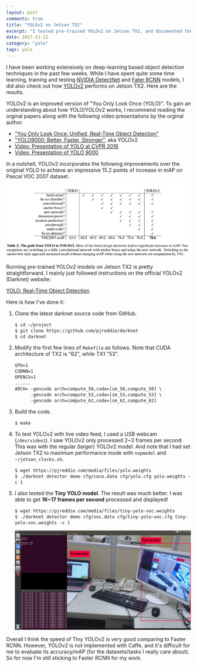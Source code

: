 ```yaml
---
layout: post
comments: true
title: "YOLOv2 on Jetson TX2"
excerpt: "I tested pre-trained YOLOv2 on Jetson TX2, and documented the result in the post."
date: 2017-11-12
category: "yolo"
tags: yolo
---
```


I have been working extensively on deep-learning based object detection techniques in the past few weeks. While I have spent quite some time learning, training and testing [NVIDIA DetectNet](https://devblogs.nvidia.com/parallelforall/detectnet-deep-neural-network-object-detection-digits/) and [Fater RCNN](https://github.com/rbgirshick/py-faster-rcnn) models, I did also check out how [YOLOv2](https://pjreddie.com/darknet/yolo/) performs on Jetson TX2. Here are the results.

YOLOv2 is an improved version of "You Only Look Once (YOLO)". To gain an understanding about how YOLO/YOLOv2 works, I recommend reading the orginal papers along with the following video presentations by the orginal author.

* ["You Only Look Once: Unified, Real-Time Object Detection"](https://arxiv.org/abs/1506.02640)
* ["YOLO9000: Better, Faster, Stronger"](https://arxiv.org/abs/1612.08242), aka YOLOv2
* [Video: Presentation of YOLO at CVPR 2016](https://youtu.be/NM6lrxy0bxs)
* [Video: Presentation of YOLO 9000](https://youtu.be/GBu2jofRJtk)

In a nutshell, YOLOv2 incorporates the following improvements over the original YOLO to achieve an impressive 15.2 points of increase in mAP on Pascal VOC 2007 dataset.

![YOLOv2 improvements](/assets/2017-11-12-yolov2/YOLOv2_improvements.jpg)

Running pre-trained YOLOv2 models on Jetson TX2 is pretty straightforward. I mainly just followed instructions on the official YOLOv2 (Darknet) website:

[YOLO: Real-Time Object Detection](https://pjreddie.com/darknet/yolo/)

Here is how I've done it:

1. Clone the latest darknet source code from GitHub.

   ```shell
   $ cd ~/project 
   $ git clone https://github.com/pjreddie/darknet
   $ cd darknet
   ```

2. Modify the first few lines of `Makefile` as follows. Note that CUDA architecture of TX2 is "62", while TX1 "53".

   ```
   GPU=1
   CUDNN=1
   OPENCV=1
   ......
   ARCH= -gencode arch=compute_50,code=[sm_50,compute_50] \
         -gencode arch=compute_53,code=[sm_53,compute_53] \
         -gencode arch=compute_62,code=[sm_62,compute_62]
   ```

3. Build the code.

   ```shell
   $ make
   ```

4. To test YOLOv2 with live video feed, I used a USB webcam (`/dev/video1`). I saw YOLOv2 only processed 2~3 frames per second. This was with the regular (larger) YOLOv2 model. And note that I had set Jetson TX2 to maximum performance mode with `nvpmodel` and `~/jetson_clocks.sh`.

   ```shell
   $ wget https://pjreddie.com/media/files/yolo.weights
   $ ./darknet detector demo cfg/coco.data cfg/yolo.cfg yolo.weights -c 1
   ```

5. I also tested the **Tiny YOLO model**. The result was much better. I was able to get **16~17 frames per second** processed and displayed!

   ```
   $ wget https://pjreddie.com/media/files/tiny-yolo-voc.weights
   $ ./darknet detector demo cfg/voc.data cfg/tiny-yolo-voc.cfg tiny-yolo-voc.weights -c 1
   ```

   ![Testing Tiny YOLO on Jetson TX2](/assets/2017-11-12-yolov2/tiny-yolo-voc.png)

Overall I think the speed of Tiny YOLOv2 is very good comparing to Faster RCNN. However, YOLOv2 is not implemented with Caffe, and it's difficult for me to evaluate its accuracy/mAP (for the datasets/tasks I really care about). So for now I'm still sticking to Faster RCNN for my work.
